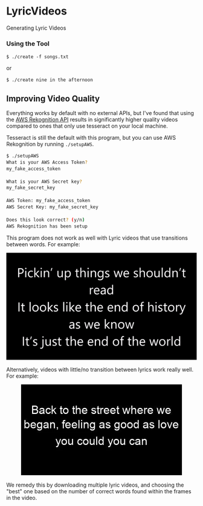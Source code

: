 # LyricVideos
Generating Lyric Videos

### Using the Tool

```{.sourceCode .bash}
$ ./create -f songs.txt
```

or

```{.sourceCode .bash}
$ ./create nine in the afternoon
```

## Improving Video Quality

Everything works by default with no external APIs, but I've found that using the [AWS Rekognition API](https://aws.amazon.com/rekognition/) results in significantly higher quality videos compared to ones that only use tesseract on your local machine.

Tesseract is still the default with this program, but you can use AWS Rekognition by running `./setupAWS`.

```bash
$ ./setupAWS
What is your AWS Access Token?
my_fake_access_token

What is your AWS Secret key?
my_fake_secret_key

AWS Token: my_fake_access_token
AWS Secret Key: my_fake_secret_key

Does this look correct? (y/n)
AWS Rekognition has been setup
```

This program does not work as well with Lyric videos that use transitions between words.  For example:

<p align="center">
<img src="/static/example.gif"/>
</p>

Alternatively, videos with little/no transition between lyrics work really well.  For example:

<p align="center">
<img src="/static/goodExample.gif"/>
</p>

We remedy this by downloading multiple lyric videos, and choosing the "best" one based on the number of correct words found within the frames in the video.